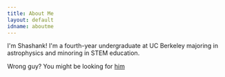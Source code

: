 ```yaml
---
title: About Me
layout: default
idname: aboutme
---
```

I'm Shashank! I'm a fourth-year undergraduate at UC Berkeley majoring in astrophysics and minoring in STEM education.<br>


Wrong guy? You might be looking for [him](https://twitter.com/AstroShishir)